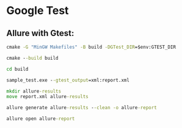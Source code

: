 # Google Test

## Allure with Gtest:

```bat
cmake -G "MinGW Makefiles" -B build -DGTest_DIR=$env:GTEST_DIR
```
```bat
cmake --build build
```
```bat
cd build
```
```bat
sample_test.exe --gtest_output=xml:report.xml
```
```bat
mkdir allure-results
move report.xml allure-results
```
```bat
allure generate allure-results --clean -o allure-report
```
```bat
allure open allure-report
```
